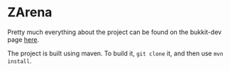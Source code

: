 ZArena
======
Pretty much everything about the project can be found on the bukkit-dev page [here](http://dev.bukkit.org/server-mods/zarena/).

The project is built using maven. To build it, `git clone` it, and then use `mvn install`.